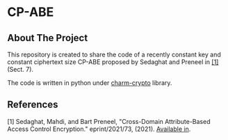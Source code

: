# CP-ABE
<!-- ABOUT THE PROJECT -->
## About The Project
This repository is created to share the code of a recently constant key and constant ciphertext size CP-ABE proposed by Sedaghat and Preneel in [[1]](#1) (Sect. 7). 

The code is written in python under [charm-crypto](https://github.com/JHUISI/charm) library. 

## References
<a id="1">[1]</a> Sedaghat, Mahdi, and Bart Preneel, 
"Cross-Domain Attribute-Based Access Control Encryption." 
eprint/2021/73, (2021). [Available in](https://www.esat.kuleuven.be/cosic/publications/article-3308.pdf).
